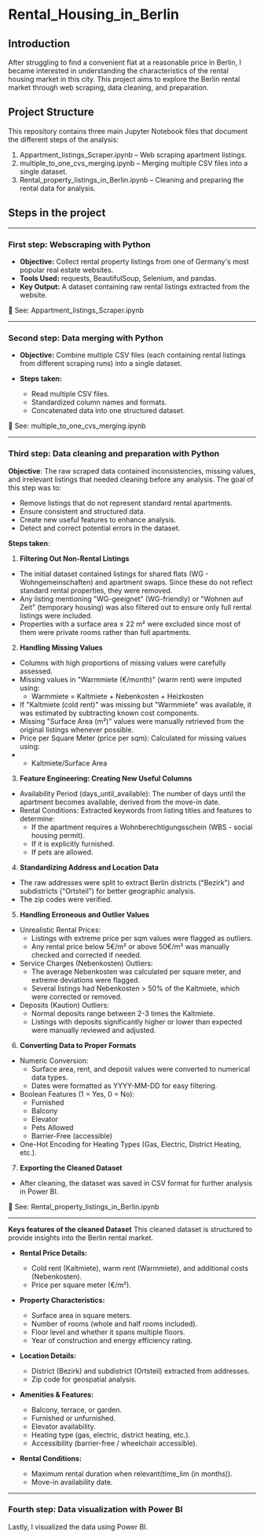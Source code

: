 # Rental_Housing_in_Berlin
## Introduction
After struggling to find a convenient flat at a reasonable price in Berlin, I became interested in understanding the characteristics of the rental housing market in this city. This project aims to explore the Berlin rental market through web scraping, data cleaning, and preparation. 

## Project Structure
This repository contains three main Jupyter Notebook files that document the different steps of the analysis:
1. Appartment_listings_Scraper.ipynb – Web scraping apartment listings.
2. multiple_to_one_cvs_merging.ipynb – Merging multiple CSV files into a single dataset.
3. Rental_property_listings_in_Berlin.ipynb – Cleaning and preparing the rental data for analysis.

## Steps in the project
______________________________________________________________
### First step: Webscraping with Python
- **Objective:** Collect rental property listings from one of Germany's most popular real estate websites.
- **Tools Used:** requests, BeautifulSoup, Selenium, and pandas.
- **Key Output:** A dataset containing raw rental listings extracted from the website.

📂 See: Appartment_listings_Scraper.ipynb
______________________________________________________________
### Second step: Data merging with Python
- **Objective:** Combine multiple CSV files (each containing rental listings from different scraping runs) into a single dataset.
  
- **Steps taken:**
  - Read multiple CSV files.
  - Standardized column names and formats.
  - Concatenated data into one structured dataset.

📂 See: multiple_to_one_cvs_merging.ipynb
______________________________________________________________
### Third step: Data cleaning and preparation with Python
**Objective**: The raw scraped data contained inconsistencies, missing values, and irrelevant listings that needed cleaning before any analysis. The goal of this step was to:
- Remove listings that do not represent standard rental apartments.
- Ensure consistent and structured data.
- Create new useful features to enhance analysis.
- Detect and correct potential errors in the dataset.

**Steps taken**:
1. **Filtering Out Non-Rental Listings**
- The initial dataset contained listings for shared flats (WG - Wohngemeinschaften) and apartment swaps. Since these do not reflect standard rental properties, they were removed.
- Any listing mentioning "WG-geeignet" (WG-friendly) or "Wohnen auf Zeit" (temporary housing) was also filtered out to ensure only full rental listings were included.
- Properties with a surface area ≤ 22 m² were excluded since most of them were private rooms rather than full apartments.

2. **Handling Missing Values**
- Columns with high proportions of missing values were carefully assessed.
- Missing values in "Warmmiete (€/month)" (warm rent) were imputed using:
    - Warmmiete = Kaltmiete + Nebenkosten + Heizkosten
- If "Kaltmiete (cold rent)" was missing but "Warmmiete" was available, it was estimated by subtracting known cost components.
- Missing "Surface Area (m²)" values were manually retrieved from the original listings whenever possible.
- Price per Square Meter (price per sqm): Calculated for missing values using:
-   - Kaltmiete/Surface Area
  
3. **Feature Engineering: Creating New Useful Columns**
- Availability Period (days_until_available): The number of days until the apartment becomes available, derived from the move-in date.
- Rental Conditions: Extracted keywords from listing titles and features to determine:
  - If the apartment requires a Wohnberechtigungsschein (WBS - social housing permit).
  - If it is explicitly furnished.
  - If pets are allowed.

4. **Standardizing Address and Location Data**
- The raw addresses were split to extract Berlin districts ("Bezirk") and subdistricts ("Ortsteil") for better geographic analysis.
- The zip codes were verified.

5. **Handling Erroneous and Outlier Values**
- Unrealistic Rental Prices:
  - Listings with extreme price per sqm values were flagged as outliers.
  - Any rental price below 5€/m² or above 50€/m² was manually checked and corrected if needed.
- Service Charges (Nebenkosten) Outliers:
  - The average Nebenkosten was calculated per square meter, and extreme deviations were flagged.
  - Several listings had Nebenkosten > 50% of the Kaltmiete, which were corrected or removed.
- Deposits (Kaution) Outliers:
  - Normal deposits range between 2-3 times the Kaltmiete.
  - Listings with deposits significantly higher or lower than expected were manually reviewed and adjusted.
  
6. **Converting Data to Proper Formats**
- Numeric Conversion:
  - Surface area, rent, and deposit values were converted to numerical data types.
  - Dates were formatted as YYYY-MM-DD for easy filtering.
- Boolean Features (1 = Yes, 0 = No):
  - Furnished
  - Balcony
  - Elevator
  - Pets Allowed
  - Barrier-Free (accessible)
- One-Hot Encoding for Heating Types (Gas, Electric, District Heating, etc.).

7. **Exporting the Cleaned Dataset**
- After cleaning, the dataset was saved in CSV format for further analysis in Power BI.

📂 See: Rental_property_listings_in_Berlin.ipynb

______________________________________________________________

**Keys features of the cleaned Dataset**
This cleaned dataset is structured to provide insights into the Berlin rental market.

- **Rental Price Details:**
  - Cold rent (Kaltmiete), warm rent (Warmmiete), and additional costs (Nebenkosten).
  - Price per square meter (€/m²).

- **Property Characteristics:**
  - Surface area in square meters.
  - Number of rooms (whole and half rooms included).
  - Floor level and whether it spans multiple floors.
  - Year of construction and energy efficiency rating.

- **Location Details:**
  - District (Bezirk) and subdistrict (Ortsteil) extracted from addresses.
  - Zip code for geospatial analysis.

- **Amenities & Features:**
  - Balcony, terrace, or garden.
  - Furnished or unfurnished.
  - Elevator availability.
  - Heating type (gas, electric, district heating, etc.).
  - Accessibility (barrier-free / wheelchair accessible).

- **Rental Conditions:**
  - Maximum rental duration when relevant(time_lim (in months)).
  - Move-in availability date.

______________________________________________________________
### Fourth step: Data visualization with Power BI
Lastly, I visualized the data using Power BI.
